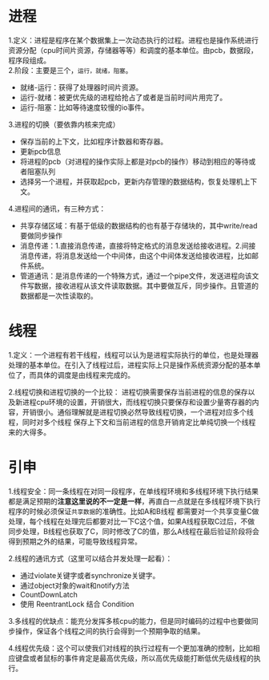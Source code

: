 # 进程  
1.定义：进程是程序在某个数据集上一次动态执行的过程。进程也是操作系统进行资源分配（cpu时间片资源，存储器等等）和调度的基本单位。由pcb，数据段，程序段组成。  
2.阶段：主要是三个，`运行，就绪，阻塞`。
- 就绪-运行：获得了处理器时间片资源。
- 运行-就绪：被更优先级的进程给抢占了或者是当前时间片用完了。
- 运行-阻塞：比如等待速度较慢的io事件。  

3.进程的切换（要依靠内核来完成）  
- 保存当前的上下文，比如程序计数器和寄存器。
- 更新pcb信息
- 将进程的pcb（对进程的操作实际上都是对pcb的操作）移动到相应的等待或者阻塞队列
- 选择另一个进程，并获取起pcb，更新内存管理的数据结构，恢复处理机上下文。  

4.进程间的通讯，有三种方式：
- 共享存储区域：有基于低级的数据结构的也有基于存储块的，其中write/read要做同步操作
- 消息传递：1.直接消息传递，直接将特定格式的消息发送给接收进程。2.间接消息传递，将消息发送给一个中间体，由这个中间体发送给接收进程，比如邮件系统。
- 管道通讯：是消息传递的一个特殊方式，通过一个pipe文件，发送进程向该文件写数据，接收进程从该文件读取数据。其中要做互斥，同步操作。且管道的数据都是一次性读取的。  

# 线程  
1.定义：一个进程有若干线程，线程可以认为是进程实际执行的单位，也是处理器处理的基本单位。在引入了线程过后，进程实际上只是操作系统资源分配的基本单位了，而具体的调度是由线程来完成的。  

2.线程切换和进程切换的一个比较：
进程切换需要保存当前进程的信息的保存以及新进程cpu环境的设置，开销很大，而线程切换只要保存和设置少量寄存器的内容，开销很小。通俗理解就是进程切换必然导致线程切换，一个进程对应多个线程，同时对多个线程
保存上下文和当前进程的信息开销肯定比单纯切换一个线程来的大得多。  


# 引申  
1.线程安全：同一条线程在对同一段程序，在单线程环境和多线程环境下执行结果都是满足预期的**注意这里说的不一定是一样**，再直白一点就是在多线程环境下执行程序的时候必须保证`共享数据`的准确性。比如A和B线程
都需要对一个共享变量C做处理，每个线程在处理完后都要对比一下C这个值，如果A线程获取C过后，不做同步处理，B线程也获取了C，同时修改了C的值，那么A线程在最后验证阶段将会得到预期之外的结果，可能导致线程异常。


2.线程的通讯方式（这里可以结合并发处理一起看）：
- 通过violate关键字或者synchronize关键字。
- 通过object对象的wait和notify方法
- CountDownLatch
- 使用 ReentrantLock 结合 Condition  

3.多线程的优缺点：能充分发挥多核cpu的能力，但是同时编码的过程中也要做同步操作，保证各个线程之间的执行会得到一个预期争取的结果。  

4.线程优先级：这个可以使我们对线程的执行过程有一个更加准确的控制，比如相应键盘或者鼠标的事件肯定是最高优先级，所以高优先级能打断低优先级线程的执行。
